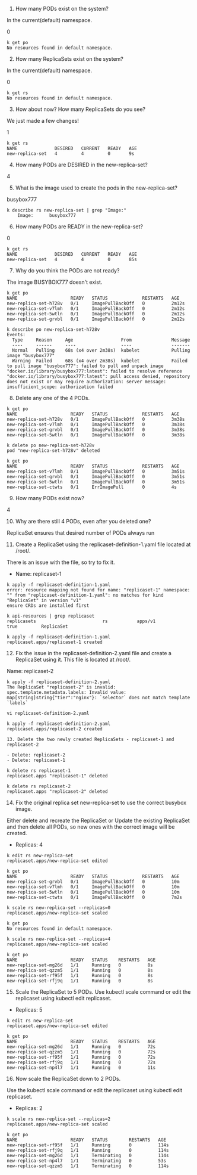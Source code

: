 1. How many PODs exist on the system?

In the current(default) namespace.

0

```shell
k get po
No resources found in default namespace.
```

2. How many ReplicaSets exist on the system?

In the current(default) namespace.

0

```shell
k get rs
No resources found in default namespace.
```

3. How about now? How many ReplicaSets do you see?

We just made a few changes!

1

```shell
k get rs
NAME              DESIRED   CURRENT   READY   AGE
new-replica-set   4         4         0       9s
```

4. How many PODs are DESIRED in the new-replica-set?

4

5. What is the image used to create the pods in the new-replica-set?

busybox777

```shell
k describe rs new-replica-set | grep "Image:"
    Image:      busybox777
```

6. How many PODs are READY in the new-replica-set?

0

```shell
k get rs
NAME              DESIRED   CURRENT   READY   AGE
new-replica-set   4         4         0       85s
```

7. Why do you think the PODs are not ready?

The image BUSYBOX777 doesn't exist.

```shell
k get po
NAME                    READY   STATUS             RESTARTS   AGE
new-replica-set-h728v   0/1     ImagePullBackOff   0          2m12s
new-replica-set-v7lmh   0/1     ImagePullBackOff   0          2m12s
new-replica-set-5wtln   0/1     ImagePullBackOff   0          2m12s
new-replica-set-grvbl   0/1     ImagePullBackOff   0          2m12s

k describe po new-replica-set-h728v
Events:
  Type     Reason     Age                  From               Message
  ----     ------     ----                 ----               -------
  Normal   Pulling    68s (x4 over 2m38s)  kubelet            Pulling image "busybox777"
  Warning  Failed     68s (x4 over 2m38s)  kubelet            Failed to pull image "busybox777": failed to pull and unpack image "docker.io/library/busybox777:latest": failed to resolve reference "docker.io/library/busybox777:latest": pull access denied, repository does not exist or may require authorization: server message: insufficient_scope: authorization failed
```

8. Delete any one of the 4 PODs.

```shell
k get po
NAME                    READY   STATUS             RESTARTS   AGE
new-replica-set-h728v   0/1     ImagePullBackOff   0          3m38s
new-replica-set-v7lmh   0/1     ImagePullBackOff   0          3m38s
new-replica-set-grvbl   0/1     ImagePullBackOff   0          3m38s
new-replica-set-5wtln   0/1     ImagePullBackOff   0          3m38s

k delete po new-replica-set-h728v
pod "new-replica-set-h728v" deleted

k get po
NAME                    READY   STATUS             RESTARTS   AGE
new-replica-set-v7lmh   0/1     ImagePullBackOff   0          3m51s
new-replica-set-grvbl   0/1     ImagePullBackOff   0          3m51s
new-replica-set-5wtln   0/1     ImagePullBackOff   0          3m51s
new-replica-set-ctwts   0/1     ErrImagePull       0          4s
```

9. How many PODs exist now?

4

10. Why are there still 4 PODs, even after you deleted one?

ReplicaSet ensures that desired number of PODs always run

11. Create a ReplicaSet using the replicaset-definition-1.yaml file located at /root/.

There is an issue with the file, so try to fix it.

- Name: replicaset-1

```shell
k apply -f replicaset-definition-1.yaml 
error: resource mapping not found for name: "replicaset-1" namespace: "" from "replicaset-definition-1.yaml": no matches for kind "ReplicaSet" in version "v1"
ensure CRDs are installed first

k api-resources | grep replicaset
replicasets                         rs           apps/v1                           true         ReplicaSet

k apply -f replicaset-definition-1.yaml 
replicaset.apps/replicaset-1 created
```

12. Fix the issue in the replicaset-definition-2.yaml file and create a ReplicaSet using it.
This file is located at /root/.

Name: replicaset-2

```shell
k apply -f replicaset-definition-2.yaml 
The ReplicaSet "replicaset-2" is invalid: spec.template.metadata.labels: Invalid value: map[string]string{"tier":"nginx"}: `selector` does not match template `labels`

vi replicaset-definition-2.yaml 

k apply -f replicaset-definition-2.yaml 
replicaset.apps/replicaset-2 created

13. Delete the two newly created ReplicaSets - replicaset-1 and replicaset-2

- Delete: replicaset-2
- Delete: replicaset-1

k delete rs replicaset-1
replicaset.apps "replicaset-1" deleted

k delete rs replicaset-2
replicaset.apps "replicaset-2" deleted
```

14. Fix the original replica set new-replica-set to use the correct busybox image.

Either delete and recreate the ReplicaSet or Update the existing ReplicaSet and then delete all PODs, so new ones with the correct image will be created.

- Replicas: 4

```shell
k edit rs new-replica-set 
replicaset.apps/new-replica-set edited

k get po
NAME                    READY   STATUS             RESTARTS   AGE
new-replica-set-grvbl   0/1     ImagePullBackOff   0          10m
new-replica-set-v7lmh   0/1     ImagePullBackOff   0          10m
new-replica-set-5wtln   0/1     ImagePullBackOff   0          10m
new-replica-set-ctwts   0/1     ImagePullBackOff   0          7m2s

k scale rs new-replica-set --replicas=0
replicaset.apps/new-replica-set scaled

k get po
No resources found in default namespace.

k scale rs new-replica-set --replicas=4
replicaset.apps/new-replica-set scaled

k get po
NAME                    READY   STATUS    RESTARTS   AGE
new-replica-set-mg26d   1/1     Running   0          8s
new-replica-set-qzzm5   1/1     Running   0          8s
new-replica-set-rf95f   1/1     Running   0          8s
new-replica-set-rfj9q   1/1     Running   0          8s
```

15. Scale the ReplicaSet to 5 PODs.
Use kubectl scale command or edit the replicaset using kubectl edit replicaset.

- Replicas: 5

```shell
k edit rs new-replica-set 
replicaset.apps/new-replica-set edited

k get po
NAME                    READY   STATUS    RESTARTS   AGE
new-replica-set-mg26d   1/1     Running   0          72s
new-replica-set-qzzm5   1/1     Running   0          72s
new-replica-set-rf95f   1/1     Running   0          72s
new-replica-set-rfj9q   1/1     Running   0          72s
new-replica-set-np4l7   1/1     Running   0          11s
```

16. Now scale the ReplicaSet down to 2 PODs.

Use the kubectl scale command or edit the replicaset using kubectl edit replicaset.

- Replicas: 2

```shell
k scale rs new-replica-set --replicas=2
replicaset.apps/new-replica-set scaled

k get po
NAME                    READY   STATUS        RESTARTS   AGE
new-replica-set-rf95f   1/1     Running       0          114s
new-replica-set-rfj9q   1/1     Running       0          114s
new-replica-set-mg26d   1/1     Terminating   0          114s
new-replica-set-np4l7   1/1     Terminating   0          53s
new-replica-set-qzzm5   1/1     Terminating   0          114s
```
